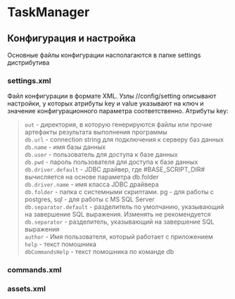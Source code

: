 # TaskManager
## Конфигурация и настройка
Основные файлы конфигурации насполагаются в папке settings дистрибутива
### settings.xml
Файл конфигурации в формате XML. Узлы //config/setting описывают настройки, у которых атрибуты key и value указывают на 
ключ и значение конфигурационного параметра соответственно. Атрибуты key:  
>`out` - директория, в которую генерируются файлы или прочие артефакты результата выполнения программы  
>`db.url` - connection string для подключения к серверу баз данных  
>`db.name` - имя базы данных  
>`db.user` - пользователь для доступа к базе данных  
>`db.pwd` - пароль пользователя для доступа к базе данных   
>`db.driver.default` - JDBC драйвер, где #BASE_SCRIPT_DIR# вычисляется на основе параметра db.folder  
>`db.driver.name` - имя класса JDBC драйвера  
>`db.folder` - папка с системными скриптами. pg - для работы с postgres, sql - для работы с MS SQL Server   
>`db.separator.default` - разделитель по умолчанию, указывающий на завершение SQL выражения. Изменять не рекомендуется  
>`db.separator` - разделитель, указывающий на завершение SQL выражения  
>`author` - Имя пользователя, который работает с приложением  
>`help` - текст помошника   
>`dbCommandsHelp` - текст помошника по команде db
### commands.xml
### assets.xml